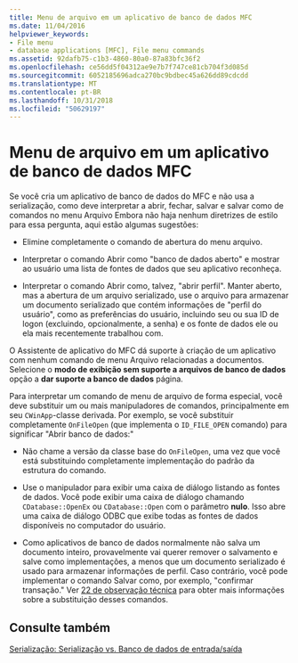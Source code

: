 ```yaml
---
title: Menu de arquivo em um aplicativo de banco de dados MFC
ms.date: 11/04/2016
helpviewer_keywords:
- File menu
- database applications [MFC], File menu commands
ms.assetid: 92dafb75-c1b3-4860-80a0-87a83bfc36f2
ms.openlocfilehash: ce56dd5f04312ae9e7b7f747ce81cb704f3d085d
ms.sourcegitcommit: 6052185696adca270bc9bdbec45a626dd89cdcdd
ms.translationtype: MT
ms.contentlocale: pt-BR
ms.lasthandoff: 10/31/2018
ms.locfileid: "50629197"
---
```

# <a name="file-menu-in-an-mfc-database-application"></a>Menu de arquivo em um aplicativo de banco de dados MFC

Se você cria um aplicativo de banco de dados do MFC e não usa a serialização, como deve interpretar a abrir, fechar, salvar e salvar como de comandos no menu Arquivo Embora não haja nenhum diretrizes de estilo para essa pergunta, aqui estão algumas sugestões:

- Elimine completamente o comando de abertura do menu arquivo.

- Interpretar o comando Abrir como "banco de dados aberto" e mostrar ao usuário uma lista de fontes de dados que seu aplicativo reconheça.

- Interpretar o comando Abrir como, talvez, "abrir perfil". Manter aberto, mas a abertura de um arquivo serializado, use o arquivo para armazenar um documento serializado que contém informações de "perfil do usuário", como as preferências do usuário, incluindo seu ou sua ID de logon (excluindo, opcionalmente, a senha) e os fonte de dados ele ou ela mais recentemente trabalhou com.

O Assistente de aplicativo do MFC dá suporte à criação de um aplicativo com nenhum comando de menu Arquivo relacionadas a documentos. Selecione o **modo de exibição sem suporte a arquivos de banco de dados** opção a **dar suporte a banco de dados** página.

Para interpretar um comando de menu de arquivo de forma especial, você deve substituir um ou mais manipuladores de comandos, principalmente em seu `CWinApp`-classe derivada. Por exemplo, se você substituir completamente `OnFileOpen` (que implementa o `ID_FILE_OPEN` comando) para significar "Abrir banco de dados:"

- Não chame a versão da classe base do `OnFileOpen`, uma vez que você está substituindo completamente implementação do padrão da estrutura do comando.

- Use o manipulador para exibir uma caixa de diálogo listando as fontes de dados. Você pode exibir uma caixa de diálogo chamando `CDatabase::OpenEx` ou `CDatabase::Open` com o parâmetro **nulo**. Isso abre uma caixa de diálogo ODBC que exibe todas as fontes de dados disponíveis no computador do usuário.

- Como aplicativos de banco de dados normalmente não salva um documento inteiro, provavelmente vai querer remover o salvamento e salve como implementações, a menos que um documento serializado é usado para armazenar informações de perfil. Caso contrário, você pode implementar o comando Salvar como, por exemplo, "confirmar transação." Ver [22 de observação técnica](../mfc/tn022-standard-commands-implementation.md) para obter mais informações sobre a substituição desses comandos.

## <a name="see-also"></a>Consulte também

[Serialização: Serialização vs. Banco de dados de entrada/saída](../mfc/serialization-serialization-vs-database-input-output.md)

